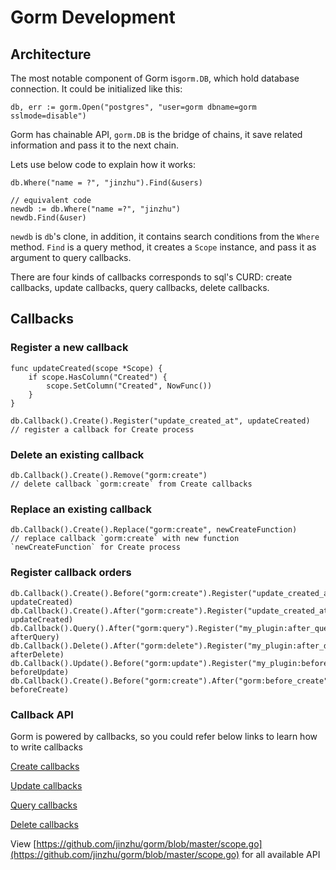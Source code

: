 # Gorm Development

## Architecture

The most notable component of Gorm is`gorm.DB`, which hold database connection. It could be initialized like this:

    db, err := gorm.Open("postgres", "user=gorm dbname=gorm sslmode=disable")

Gorm has chainable API, `gorm.DB` is the bridge of chains, it save related information and pass it to the next chain.

Lets use below code to explain how it works:

    db.Where("name = ?", "jinzhu").Find(&users)

    // equivalent code
    newdb := db.Where("name =?", "jinzhu")
    newdb.Find(&user)

`newdb` is `db`'s clone, in addition, it contains search conditions from the `Where` method.
`Find` is a query method, it creates a `Scope` instance, and pass it as argument to query callbacks.

There are four kinds of callbacks corresponds to sql's CURD: create callbacks, update callbacks, query callbacks, delete callbacks.

## Callbacks

### Register a new callback

    func updateCreated(scope *Scope) {
        if scope.HasColumn("Created") {
            scope.SetColumn("Created", NowFunc())
        }
    }

    db.Callback().Create().Register("update_created_at", updateCreated)
    // register a callback for Create process

### Delete an existing callback

    db.Callback().Create().Remove("gorm:create")
    // delete callback `gorm:create` from Create callbacks

### Replace an existing callback

    db.Callback().Create().Replace("gorm:create", newCreateFunction)
    // replace callback `gorm:create` with new function `newCreateFunction` for Create process

### Register callback orders

    db.Callback().Create().Before("gorm:create").Register("update_created_at", updateCreated)
    db.Callback().Create().After("gorm:create").Register("update_created_at", updateCreated)
    db.Callback().Query().After("gorm:query").Register("my_plugin:after_query", afterQuery)
    db.Callback().Delete().After("gorm:delete").Register("my_plugin:after_delete", afterDelete)
    db.Callback().Update().Before("gorm:update").Register("my_plugin:before_update", beforeUpdate)
    db.Callback().Create().Before("gorm:create").After("gorm:before_create").Register("my_plugin:before_create", beforeCreate)

### Callback API

Gorm is powered by callbacks, so you could refer below links to learn how to write callbacks

[Create callbacks](https://github.com/jinzhu/gorm/blob/master/callback_create.go)

[Update callbacks](https://github.com/jinzhu/gorm/blob/master/callback_update.go)

[Query callbacks](https://github.com/jinzhu/gorm/blob/master/callback_create.go)

[Delete callbacks](https://github.com/jinzhu/gorm/blob/master/callback_delete.go)

View [https://github.com/jinzhu/gorm/blob/master/scope.go](https://github.com/jinzhu/gorm/blob/master/scope.go) for all available API
